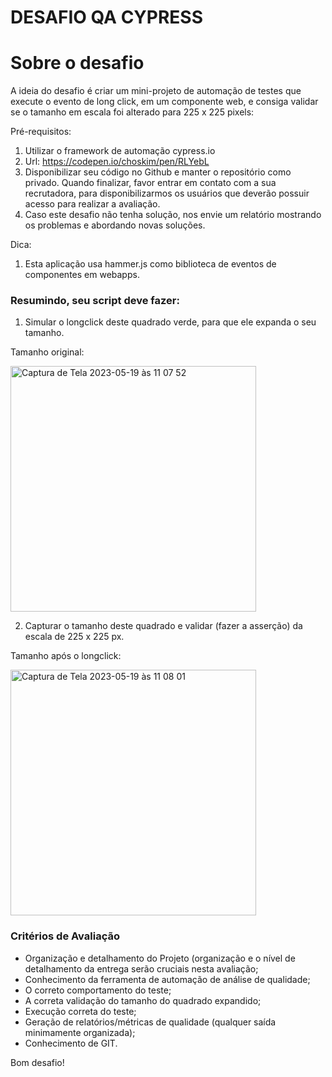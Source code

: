 # DESAFIO QA CYPRESS

# Sobre o desafio

A ideia do desafio é criar um mini-projeto de automação de testes que execute o evento de long click, em um componente web, e consiga validar se o tamanho em escala foi alterado para 225 x 225 pixels: 

Pré-requisitos: 

1) Utilizar o framework de automação cypress.io 
2) Url: https://codepen.io/choskim/pen/RLYebL
3) Disponibilizar seu código no Github e manter o repositório como privado. Quando finalizar, favor entrar em contato com a sua recrutadora, para disponibilizarmos os usuários que deverão possuir acesso para realizar a avaliação. 
4) Caso este desafio não tenha solução, nos envie um relatório mostrando os problemas e abordando novas soluções. 

Dica: 
1) Esta aplicação usa hammer.js como biblioteca de eventos de componentes em webapps. 

### Resumindo, seu script deve fazer: 

1) Simular o longclick deste quadrado verde, para que ele expanda o seu tamanho. 

Tamanho original:

<img width="393" alt="Captura de Tela 2023-05-19 às 11 07 52" src="https://github.com/laspbr/DESAFIO-QA-CYPRESS/assets/38757479/d365bba0-c042-463c-973a-390a720c79d7">

2) Capturar o tamanho deste quadrado e validar (fazer a asserção) da escala de 225 x 225 px. 

Tamanho após o longclick: 

<img width="393" alt="Captura de Tela 2023-05-19 às 11 08 01" src="https://github.com/laspbr/DESAFIO-QA-CYPRESS/assets/38757479/44b17f9c-c190-4504-86c0-042ffd3c3406">

### Critérios de Avaliação

   - Organização e detalhamento do Projeto (organização e o nível de detalhamento da entrega serão cruciais nesta avaliação; 
   - Conhecimento da ferramenta de automação de análise de qualidade;
   - O correto comportamento do teste; 
   - A correta validação do tamanho do quadrado expandido; 
   - Execução correta do teste;
   - Geração de relatórios/métricas de qualidade (qualquer saída minimamente organizada);
   - Conhecimento de GIT.

Bom desafio! 

